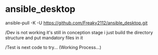 # ansible_desktop

ansible-pull -K -U https://github.com/Freaky2112/ansible_desktop.git

/Dev is not working it's still in conception stage i just build the directory structure and put mandatory files in it

/Test is next code to try... (Working Process...)
